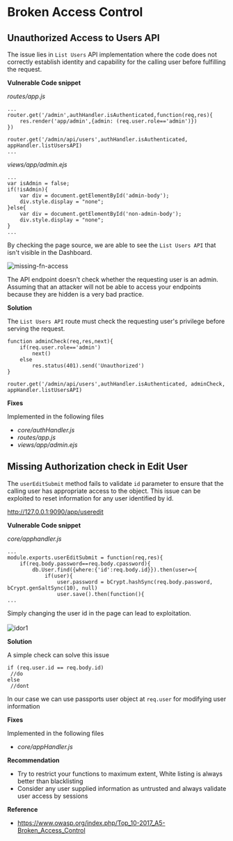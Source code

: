 # Broken Access Control

## Unauthorized Access to Users API

The issue lies in `List Users` API implementation where the code does not correctly establish identity and capability for the calling user before fulfilling the request.

**Vulnerable Code snippet**

*routes/app.js*
```
...
router.get('/admin',authHandler.isAuthenticated,function(req,res){
    res.render('app/admin',{admin: (req.user.role=='admin')})
})

router.get('/admin/api/users',authHandler.isAuthenticated, appHandler.listUsersAPI)
...
```

*views/app/admin.ejs*
```
...
var isAdmin = false;
if(!isAdmin){
    var div = document.getElementById('admin-body');
    div.style.display = "none";
}else{
    var div = document.getElementById('non-admin-body');
    div.style.display = "none";            
}
...
```

By checking the page source, we are able to see the `List Users API` that isn't visible in the Dashboard.

![missing-fn-access](/resources/missing-fn-access.png "API Hidden in Front End")

The API endpoint doesn't check whether the requesting user is an admin. Assuming that an attacker will not be able to access your endpoints because they are hidden is a very bad practice.

**Solution**

The `List Users API` route must check the requesting user's privilege before serving the request.

```
function adminCheck(req,res,next){
    if(req.user.role=='admin')
        next()
    else
        res.status(401).send('Unauthorized')
}

router.get('/admin/api/users',authHandler.isAuthenticated, adminCheck, appHandler.listUsersAPI)
```

**Fixes**

Implemented in the following files

- *core/authHandler.js*
- *routes/app.js*
- *views/app/admin.ejs*

## Missing Authorization check in Edit User

The `userEditSubmit` method fails to validate `id` parameter to ensure that the calling user has appropriate access to the object. This issue can be exploited to reset information for any user identified by id.

http://127.0.0.1:9090/app/useredit

**Vulnerable Code snippet**

*core/apphandler.js*
```
...
module.exports.userEditSubmit = function(req,res){
    if(req.body.password==req.body.cpassword){
        db.User.find({where:{'id':req.body.id}}).then(user=>{
            if(user){
                user.password = bCrypt.hashSync(req.body.password, bCrypt.genSaltSync(10), null)
                user.save().then(function(){
...
```

Simply changing the user id in the page can lead to exploitation.<br><br>
![idor1](/resources/idor1.png "IDOR")

**Solution**

A simple check can solve this issue
```
if (req.user.id == req.body.id)
 //do
else
 //dont
```

In our case we can use passports user object at `req.user` for modifying user information

**Fixes**

Implemented in the following files

- *core/appHandler.js*

**Recommendation**

- Try to restrict your functions to maximum extent, White listing is always better than blacklisting
- Consider any user supplied information as untrusted and always validate user access by sessions

**Reference**

- <https://www.owasp.org/index.php/Top_10-2017_A5-Broken_Access_Control>

